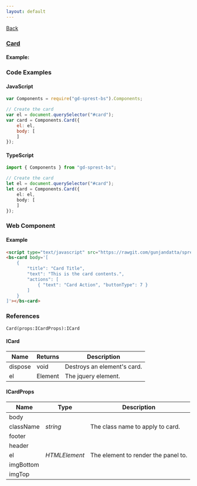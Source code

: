 ```yaml
---
layout: default
---
```

<div class="page-info" markdown="1">

[Back](/bs)

</div>

### [Card](https://getbootstrap.com/docs/4.1/components/cards)

#### Example:

<div id="card"></div>

### Code Examples

#### JavaScript
```js
var Components = require("gd-sprest-bs").Components;

// Create the card
var el = document.querySelector("#card");
var card = Components.Card({
    el: el,
    body: [
    ]
});
```
#### TypeScript
```ts
import { Components } from "gd-sprest-bs";

// Create the card
let el = document.querySelector("#card");
let card = Components.Card({
    el: el,
    body: [
    ]
});
```

### Web Component

#### Example

```html
<script type="text/javascript" src="https://rawgit.com/gunjandatta/sprest-bs/master/wc/dist/gd-sprest-bs.js"></script>
<bs-card body='[
    {
        "title": "Card Title",
        "text": "This is the card contents.",
        "actions": [
            { "text": "Card Action", "buttonType": 7 }
        ]
    }
]'></bs-card>
```

<bs-card body='[
    {
        "title": "Card Title",
        "text": "This is the card contents.",
        "actions": [
            { "text": "Card Action", "buttonType": 7 }
        ]
    }
]'></bs-card>

### References

```
Card(props:ICardProps):ICard
```

#### ICard

| Name | Returns | Description |
| --- | --- | --- |
| dispose | void | Destroys an element's card. |
| el | Element | The jquery element. |

#### ICardProps

| Name | Type | Description |
| --- | --- | --- |
| body | | |
| className | _string_ | The class name to apply to card. |
| footer | | |
| header | | |
| el | _HTMLElement_ | The element to render the panel to. |
| imgBottom | | |
| imgTop | | |

<script src="https://rawgit.com/gunjandatta/sprest-bs/master/wc/dist/gd-sprest-bs.js"></script>
<script type="text/javascript">
    // Wait for the window to be loaded
    window.addEventListener("load", function() {
        // See if a card exists
        var card = document.querySelector("#card");
        if(card) {
            // Render the card
            $REST.Components.Card({
                el: card,
                body: [
                    {
                        "title": "Card Title",
                        "text": "This is the card contents.",
                        "actions": [
                            { "text": "Card Action", "buttonType": 7 }
                        ]
                    }
                ]
            });
        }
    });
</script>